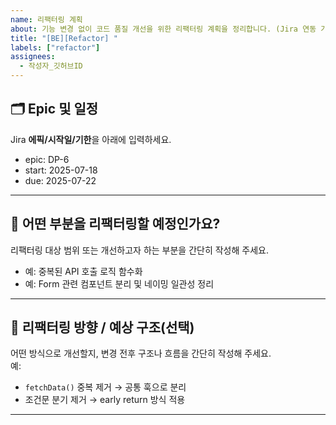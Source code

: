 ```yaml
---
name: 리팩터링 계획
about: 기능 변경 없이 코드 품질 개선을 위한 리팩터링 계획을 정리합니다. (Jira 연동 가능)
title: "[BE][Refactor] "
labels: ["refactor"]
assignees: 
  - 작성자_깃허브ID
---
```


## 🗂️ Epic 및 일정
Jira **에픽/시작일/기한**을 아래에 입력하세요.

- epic: DP-6
- start: 2025-07-18
- due: 2025-07-22

---

## 🧠 어떤 부분을 리팩터링할 예정인가요?
리팩터링 대상 범위 또는 개선하고자 하는 부분을 간단히 작성해 주세요.
- 예: 중복된 API 호출 로직 함수화
- 예: Form 관련 컴포넌트 분리 및 네이밍 일관성 정리

---

## 🔄 리팩터링 방향 / 예상 구조(선택)
어떤 방식으로 개선할지, 변경 전후 구조나 흐름을 간단히 작성해 주세요.  
예:
- `fetchData()` 중복 제거 → 공통 훅으로 분리
- 조건문 분기 제거 → early return 방식 적용

---